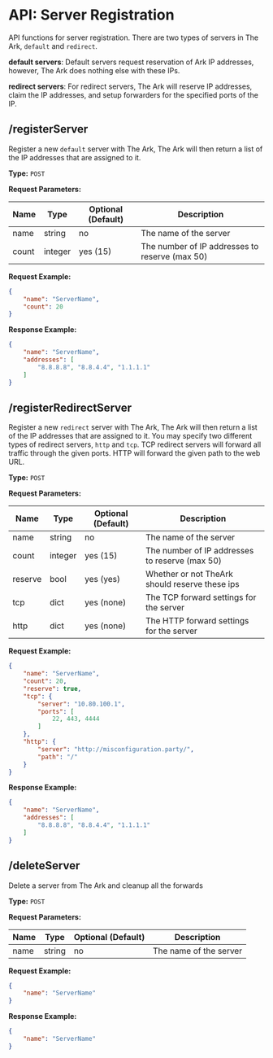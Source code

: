 # API: Server Registration
API functions for server registration. There are two types of servers in The Ark, `default` and `redirect`.

__default servers__: Default servers request reservation of Ark IP addresses, however, The Ark does nothing else with these IPs.

__redirect servers__: For redirect servers, The Ark will reserve IP addresses, claim the IP addresses, and setup forwarders for the specified ports of the IP.

## /registerServer
Register a new `default` server with The Ark, The Ark will then return a list of the IP
addresses that are assigned to it.

__Type:__ `POST`

__Request Parameters:__

| Name     | Type     | Optional (Default) | Description                                    |
|----------|----------|--------------------|------------------------------------------------|
| name   | string   | no                 | The name of the server                         |
| count  | integer  | yes (15)           | The number of IP addresses to reserve (max 50) |

__Request Example:__
```json
{
    "name": "ServerName",
    "count": 20
}
```

__Response Example:__
```json
{
    "name": "ServerName",
    "addresses": [
        "8.8.8.8", "8.8.4.4", "1.1.1.1"
    ]
}
```


## /registerRedirectServer
Register a new `redirect` server with The Ark, The Ark will then return a list of the IP
addresses that are assigned to it. You may specify two different types of redirect servers,
`http` and `tcp`.
TCP redirect servers will forward all traffic through the given ports. HTTP will forward the
given path to the web URL.

__Type:__ `POST`

__Request Parameters:__

| Name     | Type     | Optional (Default) | Description                                    |
|----------|----------|--------------------|------------------------------------------------|
| name     | string   | no                 | The name of the server                         |
| count    | integer  | yes (15)           | The number of IP addresses to reserve (max 50) |
| reserve  | bool     | yes (yes)          | Whether or not TheArk should reserve these ips |
| tcp      | dict     | yes (none)         | The TCP forward settings for the server        |
| http     | dict     | yes (none)         | The HTTP forward settings for the server       |

__Request Example:__
```json
{
    "name": "ServerName",
    "count": 20,
    "reserve": true,
    "tcp": {
        "server": "10.80.100.1",
        "ports": [
            22, 443, 4444
        ]
    },
    "http": {
        "server": "http://misconfiguration.party/",
        "path": "/"
    }
}
```

__Response Example:__
```json
{
    "name": "ServerName",
    "addresses": [
        "8.8.8.8", "8.8.4.4", "1.1.1.1"
    ]
}
```


## /deleteServer
Delete a server from The Ark and cleanup all the forwards

__Type:__ `POST`

__Request Parameters:__

| Name     | Type     | Optional (Default) | Description                                    |
|----------|----------|--------------------|------------------------------------------------|
| name   | string   | no                 | The name of the server                         |

__Request Example:__
```json
{
    "name": "ServerName"
}
```

__Response Example:__
```json
{
    "name": "ServerName"
}
```